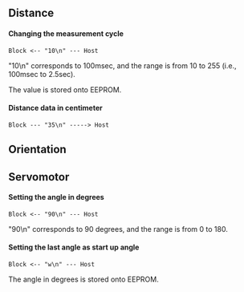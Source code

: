 
## Distance

#### Changing the measurement cycle

```
Block <-- "10\n" --- Host
```
"10\n" corresponds to 100msec, and the range is from 10 to 255 (i.e., 100msec to 2.5sec).

The value is stored onto EEPROM.

#### Distance data in centimeter

```
Block --- "35\n" -----> Host
```

## Orientation

## Servomotor

#### Setting the angle in degrees

```
Block <-- "90\n" --- Host
```
"90\n" corresponds to 90 degrees, and the range is from 0 to 180.

#### Setting the last angle as start up angle

```
Block <-- "w\n" --- Host
```
The angle in degrees is stored onto EEPROM.
